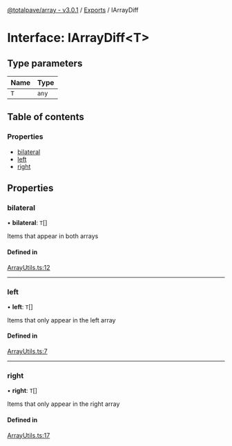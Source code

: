 [@totalpave/array - v3.0.1](../README.md) / [Exports](../modules.md) / IArrayDiff

# Interface: IArrayDiff<T\>

## Type parameters

| Name | Type |
| :------ | :------ |
| `T` | `any` |

## Table of contents

### Properties

- [bilateral](IArrayDiff.md#bilateral)
- [left](IArrayDiff.md#left)
- [right](IArrayDiff.md#right)

## Properties

### bilateral

• **bilateral**: `T`[]

Items that appear in both arrays

#### Defined in

[ArrayUtils.ts:12](https://github.com/totalpave/array/blob/afdff9d/src/ArrayUtils.ts#L12)

___

### left

• **left**: `T`[]

Items that only appear in the left array

#### Defined in

[ArrayUtils.ts:7](https://github.com/totalpave/array/blob/afdff9d/src/ArrayUtils.ts#L7)

___

### right

• **right**: `T`[]

Items that only appear in the right array

#### Defined in

[ArrayUtils.ts:17](https://github.com/totalpave/array/blob/afdff9d/src/ArrayUtils.ts#L17)
